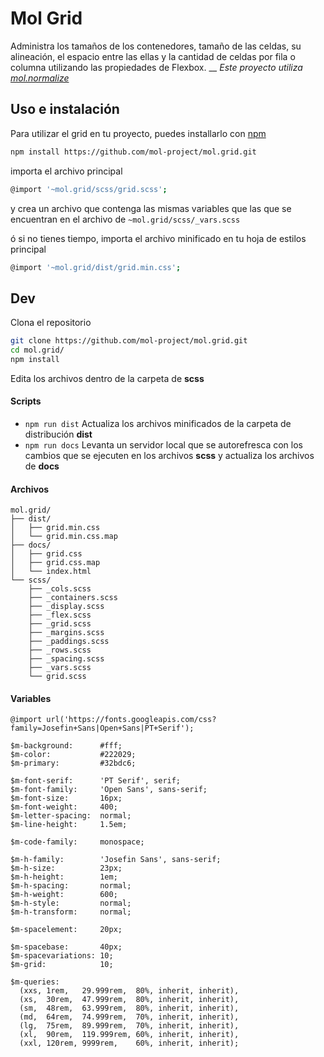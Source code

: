 # Mol Grid
Administra los tamaños de los contenedores, tamaño de las celdas, su alineación, el espacio entre las ellas y la cantidad de celdas por fila o columna utilizando las propiedades de Flexbox.
__
*Este proyecto utiliza [mol.normalize](https://github.com/mol-project/mol.normalize)*


## Uso e instalación
Para utilizar el grid en tu proyecto, puedes installarlo con [npm](https://www.npmjs.com/)
```sh
npm install https://github.com/mol-project/mol.grid.git
```
importa el archivo principal
```sh
@import '~mol.grid/scss/grid.scss';
```
y crea un archivo que contenga las mismas variables que las que se encuentran en
el archivo de `~mol.grid/scss/_vars.scss`

ó si no tienes tiempo, importa el archivo minificado en tu hoja de estilos principal
```sh
@import '~mol.grid/dist/grid.min.css';
```


## Dev
Clona el repositorio
```sh
git clone https://github.com/mol-project/mol.grid.git
cd mol.grid/
npm install
```
Edita los archivos dentro de la carpeta de **scss**

#### Scripts
- `npm run dist` Actualiza los archivos minificados de la carpeta de distribución **dist**
- `npm run docs` Levanta un servidor local que se autorefresca con los cambios que se ejecuten en los archivos **scss** y actualiza los archivos de **docs**

#### Archivos
```text
mol.grid/
├── dist/
│   ├── grid.min.css
│   └── grid.min.css.map
├── docs/
│   ├── grid.css
│   ├── grid.css.map
│   └── index.html
└── scss/
    ├── _cols.scss
    ├── _containers.scss
    ├── _display.scss
    ├── _flex.scss
    ├── _grid.scss
    ├── _margins.scss
    ├── _paddings.scss
    ├── _rows.scss
    ├── _spacing.scss
    ├── _vars.scss
    └── grid.scss
```

#### Variables
```text
@import url('https://fonts.googleapis.com/css?family=Josefin+Sans|Open+Sans|PT+Serif');

$m-background:      #fff;
$m-color:           #222029;
$m-primary:         #32bdc6;

$m-font-serif:      'PT Serif', serif;
$m-font-family:     'Open Sans', sans-serif;
$m-font-size:       16px;
$m-font-weight:     400;
$m-letter-spacing:  normal;
$m-line-height:     1.5em;

$m-code-family:     monospace;

$m-h-family:        'Josefin Sans', sans-serif;
$m-h-size:          23px;
$m-h-height:        1em;
$m-h-spacing:       normal;
$m-h-weight:        600;
$m-h-style:         normal;
$m-h-transform:     normal;

$m-spacelement:     20px;

$m-spacebase:       40px;
$m-spacevariations: 10;
$m-grid:            10;

$m-queries:
  (xxs, 1rem,   29.999rem,  80%, inherit, inherit),
  (xs,  30rem,  47.999rem,  80%, inherit, inherit),
  (sm,  48rem,  63.999rem,  80%, inherit, inherit),
  (md,  64rem,  74.999rem,  70%, inherit, inherit),
  (lg,  75rem,  89.999rem,  70%, inherit, inherit),
  (xl,  90rem,  119.999rem, 60%, inherit, inherit),
  (xxl, 120rem, 9999rem,    60%, inherit, inherit);

```
